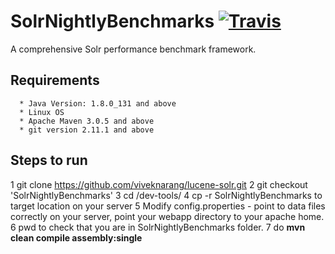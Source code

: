 # SolrNightlyBenchmarks  [![Travis](https://img.shields.io/travis/rust-lang/rust.svg?style=plastic)]()

A comprehensive Solr performance benchmark framework.

## Requirements

      * Java Version: 1.8.0_131 and above
      * Linux OS
      * Apache Maven 3.0.5 and above
      * git version 2.11.1 and above

## Steps to run

1 git clone https://github.com/viveknarang/lucene-solr.git
2 git checkout 'SolrNightlyBenchmarks'
3 cd /dev-tools/
4 cp -r SolrNightlyBenchmarks to target location on your server
5 Modify config.properties - point to data files correctly on your server, point your webapp directory to your apache home.
6 pwd to check that you are in SolrNightlyBenchmarks folder. 
7 do **mvn clean compile assembly:single**
      
